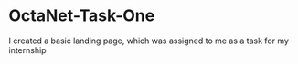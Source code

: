 # OctaNet-Task-One
I created a basic landing page, which was assigned to me as a task for my internship
